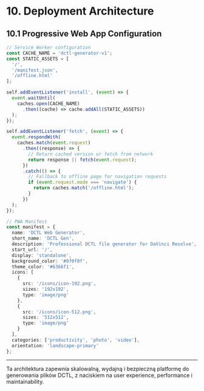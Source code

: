 # 10. Deployment Architecture

## 10.1 Progressive Web App Configuration

```typescript
// Service Worker configuration
const CACHE_NAME = 'dctl-generator-v1';
const STATIC_ASSETS = [
  '/',
  '/manifest.json',
  '/offline.html'
];

self.addEventListener('install', (event) => {
  event.waitUntil(
    caches.open(CACHE_NAME)
      .then((cache) => cache.addAll(STATIC_ASSETS))
  );
});

self.addEventListener('fetch', (event) => {
  event.respondWith(
    caches.match(event.request)
      .then((response) => {
        // Return cached version or fetch from network
        return response || fetch(event.request);
      })
      .catch(() => {
        // Fallback to offline page for navigation requests
        if (event.request.mode === 'navigate') {
          return caches.match('/offline.html');
        }
      })
  );
});

// PWA Manifest
const manifest = {
  name: 'DCTL Web Generator',
  short_name: 'DCTL Gen',
  description: 'Professional DCTL file generator for DaVinci Resolve',
  start_url: '/',
  display: 'standalone',
  background_color: '#0f0f0f',
  theme_color: '#6366f1',
  icons: [
    {
      src: '/icons/icon-192.png',
      sizes: '192x192',
      type: 'image/png'
    },
    {
      src: '/icons/icon-512.png',
      sizes: '512x512',
      type: 'image/png'
    }
  ],
  categories: ['productivity', 'photo', 'video'],
  orientation: 'landscape-primary'
};
```

---

Ta architektura zapewnia skalowalną, wydajną i bezpieczną platformę do generowania plików DCTL, z naciskiem na user experience, performance i maintainability. 